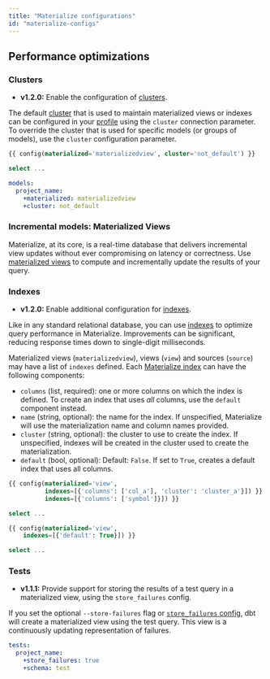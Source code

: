 ```yaml
---
title: "Materialize configurations"
id: "materialize-configs"
---
```


## Performance optimizations

### Clusters

<Changelog>

- **v1.2.0:** Enable the configuration of [clusters](https://github.com/MaterializeInc/materialize/blob/main/misc/dbt-materialize/CHANGELOG.md#120---2022-08-31).

</Changelog>

The default [cluster](https://materialize.com/docs/overview/key-concepts/#clusters) that is used to maintain materialized views or indexes can be configured in your [profile](/reference/profiles.yml) using the `cluster` connection parameter. To override the cluster that is used for specific models (or groups of models), use the `cluster` configuration parameter.

<File name='my_view_cluster.sql'>

```sql
{{ config(materialized='materializedview', cluster='not_default') }}

select ...
```

</File>

<File name='dbt_project.yml'>

```yaml
models:
  project_name:
    +materialized: materializedview
    +cluster: not_default
```

</File>



### Incremental models: Materialized Views

Materialize, at its core, is a real-time database that delivers incremental view updates without ever compromising on latency or correctness. Use [materialized views](https://materialize.com/docs/overview/key-concepts/#materialized-views) to compute and incrementally update the results of your query.

### Indexes

<Changelog>

- **v1.2.0:** Enable additional configuration for [indexes](https://github.com/MaterializeInc/materialize/blob/main/misc/dbt-materialize/CHANGELOG.md#120---2022-08-31).

</Changelog>

Like in any standard relational database, you can use [indexes](https://materialize.com/docs/overview/key-concepts/#indexes) to optimize query performance in Materialize. Improvements can be significant, reducing response times down to single-digit milliseconds.

Materialized views (`materializedview`), views (`view`) and sources (`source`) may have a list of `indexes` defined. Each [Materialize index](https://materialize.com/docs/sql/create-index/) can have the following components:

- `columns` (list, required): one or more columns on which the index is defined. To create an index that uses _all_ columns, use the `default` component instead.
- `name` (string, optional): the name for the index. If unspecified, Materialize will use the materialization name and column names provided.
- `cluster` (string, optional): the cluster to use to create the index. If unspecified, indexes will be created in the cluster used to create the materialization.
- `default` (bool, optional): Default: `False`. If set to `True`, creates a default index that uses all columns.

<File name='my_view_index.sql'>

```sql
{{ config(materialized='view',
          indexes=[{'columns': ['col_a'], 'cluster': 'cluster_a'}]) }}
          indexes=[{'columns': ['symbol']}]) }}

select ...
```

</File>

<File name='my_view_default_index.sql'>

```sql
{{ config(materialized='view',
    indexes=[{'default': True}]) }}

select ...
```

</File>

### Tests

<Changelog>

- **v1.1.1:** Provide support for storing the results of a test query in a materialized view, using the `store_failures` config.

</Changelog>

If you set the optional `--store-failures` flag or [`store_failures` config](resource-configs/store_failures), dbt will create a materialized view using the test query. This view is a continuously updating representation of failures.

<File name='dbt_project.yml'>

```yaml
tests:
  project_name:
    +store_failures: true
    +schema: test
```

</File>